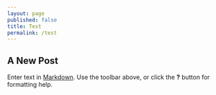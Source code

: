 ```yaml
---
layout: page
published: false
title: Test
permalink: /test
---
```


## A New Post

Enter text in [Markdown](http://daringfireball.net/projects/markdown/). Use the toolbar above, or click the **?** button for formatting help.
